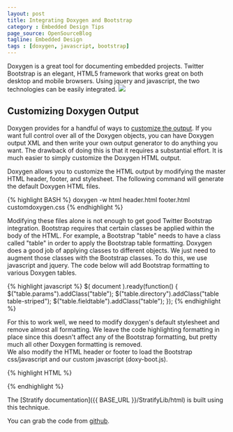 ```yaml
---
layout: post
title: Integrating Doxygen and Bootstrap
category : Embedded Design Tips
page_source: OpenSourceBlog
tagline: Embedded Design
tags : [doxygen, javascript, bootstrap]
---
```


Doxygen is a great tool for documenting embedded projects.  Twitter Bootstrap is
an elegant, HTML5 framework that works great on both desktop and mobile browsers.  Using
jquery and javascript, the two technologies can be easily integrated.
<img class="post_image" src="{{ BASE_PATH }}/images/doxygen-and-bootstrap.png" />

## Customizing Doxygen Output

Doxygen provides for a handful of ways to [customize the output](http://www.stack.nl/~dimitri/doxygen/manual/customize.html).  If
you want full control over all of the Doxygen objects, you can have Doxygen output XML and then
write your own output generator to do anything you want.  The drawback of doing this is that
it requires a substantial effort.  It is much easier to simply customize the Doxygen HTML
output.

Doxygen allows you to customize the HTML output by modifying the master HTML header, footer, and
stylesheet.  The following command will generate the default Doxygen HTML files.

{% highlight BASH %}
doxygen -w html header.html footer.html customdoxygen.css
{% endhighlight %}

Modifying these files alone is not enough to get good Twitter Bootstrap integration.  Bootstrap
requires that certain classes be applied within the body of the HTML.  For example,
a Bootstrap "table" needs to have a class called "table" in order
to apply the Bootstrap table formatting.  Doxygen does a good job of applying classes
to different objects.  We just need to augment those classes with the Bootstrap classes.  To
do this, we use javascript and jquery.  The code below will add Bootstrap formatting
to various Doxygen tables.

{% highlight javascript %}
$( document ).ready(function() {
	$("table.params").addClass("table");
	$("table.directory").addClass("table table-striped");
	$("table.fieldtable").addClass("table");
});
{% endhighlight %}

For this to work well, we need to modify doxygen's default stylesheet and remove almost all
formatting.  We leave the code highlighting formatting in place since this doesn't affect
any of the Bootstrap formatting, but pretty much all other Doxygen formatting is removed.  
We also modify the HTML header or footer to load the Bootstrap css/javascript and
our custom javascript (doxy-boot.js).

{% highlight HTML %}
<link href="bootstrap.min.css" rel="stylesheet">
<script src="jquery-2.0.3.min.js"></script>
<script src="bootstrap.min.js"></script>
<script type="text/javascript" src="doxy-boot.js"></script>
{% endhighlight %}

The [Stratify documentation]({{ BASE_URL }}/StratifyLib/html) is built using this technique.

You can grab the code from [github](https://github.com/StratifyLabs/Doxygen-Bootstrap).
